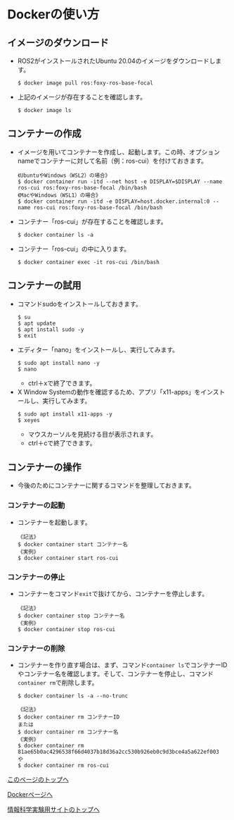 # Dockerの使い方

## イメージのダウンロード
- ROS2がインストールされたUbuntu 20.04のイメージをダウンロードします。
    ```
    $ docker image pull ros:foxy-ros-base-focal
    ```
- 上記のイメージが存在することを確認します。
    ```
    $ docker image ls
    ```

## コンテナーの作成
- イメージを用いてコンテナーを作成し、起動します。この時、オプションnameでコンテナーに対して名前（例：ros-cui）を付けておきます。
    ```
    《UbuntuやWindows（WSL2）の場合》
    $ docker container run -itd --net host -e DISPLAY=$DISPLAY --name ros-cui ros:foxy-ros-base-focal /bin/bash
    《MacやWindows（WSL1）の場合》
    $ docker container run -itd -e DISPLAY=host.docker.internal:0 --name ros-cui ros:foxy-ros-base-focal /bin/bash
    ```
- コンテナー「ros-cui」が存在することを確認します。
    ```
    $ docker container ls -a
    ```
- コンテナー「ros-cui」の中に入ります。
    ```
    $ docker container exec -it ros-cui /bin/bash
    ```

## コンテナーの試用
- コマンドsudoをインストールしておきます。
    ```
    $ su
    $ apt update
    $ apt install sudo -y
    $ exit
    ```
- エディター「nano」をインストールし、実行してみます。
    ```
    $ sudo apt install nano -y
    $ nano
    ```
    - ctrl＋xで終了できます。
- X Window Systemの動作を確認するため、アプリ「x11-apps」をインストールし、実行してみます。
    ```
    $ sudo apt install x11-apps -y
    $ xeyes
    ```
    - マウスカーソルを見続ける目が表示されます。
    - ctrl＋cで終了できます。

## コンテナーの操作
- 今後のためにコンテナーに関するコマンドを整理しておきます。

### コンテナーの起動
- コンテナーを起動します。
    ```
    《記法》
    $ docker container start コンテナー名
    《実例》
    $ docker container start ros-cui
    ```

### コンテナーの停止
- コンテナーをコマンド`exit`で抜けてから、コンテナーを停止します。
    ```
    《記法》
    $ docker container stop コンテナー名
    《実例》
    $ docker container stop ros-cui
    ```

### コンテナーの削除
- コンテナーを作り直す場合は、まず、コマンド`container ls`でコンテナーIDやコンテナー名を確認します。そして、コンテナーを停止し、コマンド`container rm`で削除します。
    ```
    $ docker container ls -a --no-trunc
    ```
    ```
    《記法》
    $ docker container rm コンテナーID
    または
    $ docker container rm コンテナー名
    《実例》
    $ docker container rm 81ae65b0ac4296538f66d4037b18d36a2cc530b926eb0c9d3bce4a5a622ef003
    や
    $ docker container rm ros-cui
    ```

[このページのトップへ](#)

[Dockerページへ](https://stl-apu.github.io/laboratory_experiments/docker)

[情報科学実験用サイトのトップへ](https://stl-apu.github.io/laboratory_experiments/)
